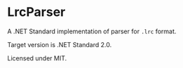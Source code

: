 # LrcParser

A .NET Standard implementation of parser for `.lrc` format.

Target version is .NET Standard 2.0.

Licensed under MIT.
